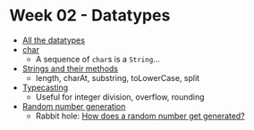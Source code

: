 # Week 02 - Datatypes

- [All the datatypes](https://www.w3schools.com/java/java_data_types.asp)
- [char](https://www.w3schools.com/java/java_data_types_characters.asp)
  - A sequence of `char`s is a `String`...
- [Strings and their methods](https://www.w3schools.com/java/java_strings.asp)
  - length, charAt, substring, toLowerCase, split
- [Typecasting](https://www.w3schools.com/java/java_type_casting.asp)
  - Useful for integer division, overflow, rounding
- [Random number generation](https://www.geeksforgeeks.org/generating-random-numbers-in-java/)
  - Rabbit hole: [How does a random number get generated?](https://www.howtogeek.com/183051/htg-explains-how-computers-generate-random-numbers/)
